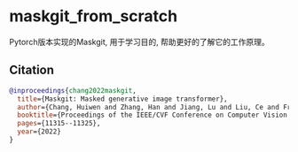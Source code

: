 # maskgit_from_scratch
Pytorch版本实现的Maskgit, 用于学习目的, 帮助更好的了解它的工作原理。

## Citation

```bibtex
@inproceedings{chang2022maskgit,
  title={Maskgit: Masked generative image transformer},
  author={Chang, Huiwen and Zhang, Han and Jiang, Lu and Liu, Ce and Freeman, William T},
  booktitle={Proceedings of the IEEE/CVF Conference on Computer Vision and Pattern Recognition},
  pages={11315--11325},
  year={2022}
}
```
